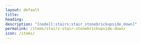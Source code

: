```yaml
---
layout: default
title: 
heading: 
description: "[node][:stairs:stair_stonebrickupside_down]"
permalink: /items/stairs-stair-stonebrickupside-down/
icon: /items/
---
```

